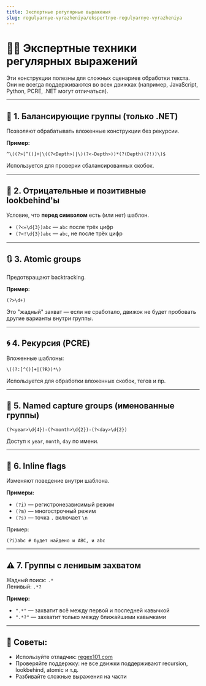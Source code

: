 ```yaml
---
title: Экспертные регулярные выражения
slug: regulyarnye-vyrazheniya/ekspertnye-regulyarnye-vyrazheniya
---
```

# 🧙‍♂️ Экспертные техники регулярных выражений

Эти конструкции полезны для сложных сценариев обработки текста. Они не всегда поддерживаются во всех движках (например, JavaScript, Python, PCRE, .NET могут отличаться).

---

## 🧬 1. Балансирующие группы (только .NET)

Позволяют обрабатывать вложенные конструкции без рекурсии.

**Пример:**

```regex
^\((?>[^()]+|\((?<Depth>)|\)(?<-Depth>))*(?(Depth)(?!))\)$
```

Используется для проверки сбалансированных скобок.

---

## 🧠 2. Отрицательные и позитивные lookbehind'ы

Условие, что **перед символом** есть (или нет) шаблон.

- `(?<=\d{3})abc` — `abc` после трёх цифр
- `(?<!\d{3})abc` — `abc`, не после трёх цифр

---

## 🔃 3. Atomic groups

Предотвращают backtracking.

**Пример:**

```regex
(?>\d+)
```

Это "жадный" захват — если не сработало, движок не будет пробовать другие варианты внутри группы.

---

## 🌀 4. Рекурсия (PCRE)

Вложенные шаблоны:

```regex
\((?:[^()]+|(?R))*\)
```

Используется для обработки вложенных скобок, тегов и пр.

---

## 🧾 5. Named capture groups (именованные группы)

```regex
(?<year>\d{4})-(?<month>\d{2})-(?<day>\d{2})
```

Доступ к `year`, `month`, `day` по имени.

---

## 📌 6. Inline flags

Изменяют поведение внутри шаблона.

**Примеры:**

- `(?i)` — регистронезависимый режим
- `(?m)` — многострочный режим
- `(?s)` — точка `.` включает `\n`

Пример:

```regex
(?i)abc # будет найдено и ABC, и abc
```

---

## ⚠️ 7. Группы с ленивым захватом

Жадный поиск: `.*`  
Ленивый: `.*?`

**Пример:**

- `".*"` — захватит всё между первой и последней кавычкой
- `".*?"` — захватит только между ближайшими кавычками

---

## 🧠 Советы:

- Используйте отладчик: [regex101.com](https://regex101.com/)
- Проверяйте поддержку: не все движки поддерживают recursion, lookbehind, atomic и т.д.
- Разбивайте сложные выражения на части
